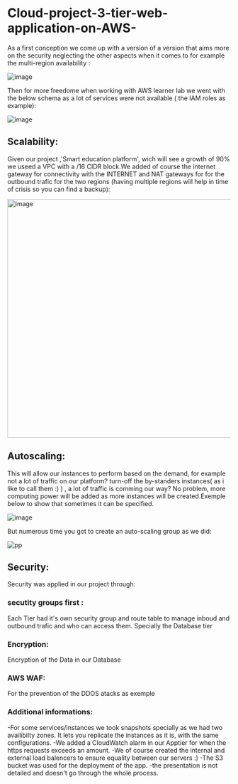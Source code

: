# Cloud-project-3-tier-web-application-on-AWS-

As a first conception we come up with a version of a version that aims more on the security neglecting the other aspects when it comes to for example the multi-region availability :


![image](https://github.com/GuiguiSalma/Cloud-project-3-tier-web-application-on-AWS-/assets/132245605/ba0a25aa-8e09-4940-96bc-43696d798c2d)

Then for more freedome when working with AWS learner lab we went with the below schema as a lot of services were not available ( the IAM roles as example):


![image](https://github.com/GuiguiSalma/Cloud-project-3-tier-web-application-on-AWS-/assets/132245605/7cac019a-6d33-4cba-8eea-d91957072d31)

## Scalability:
Given our project ,'Smart education platform', wich will see a growth of 90%  we useed a VPC with a  /16 CIDR block.We added of course the internet gateway for connectivity with the INTERNET and NAT gateways for for the outbound trafic for the two regions (having multiple regions will help in time of crisis so you can find a backup):

<img width="537" alt="image" src="https://github.com/GuiguiSalma/Cloud-project-3-tier-web-application-on-AWS-/assets/132245605/b3d94d79-bdcb-46d7-8ad6-df0b6d64cfd7">

## Autoscaling:
This will allow our instances to perform based on the demand, for example not a lot of traffic on our platform? turn-off the by-standers instances( as i like to call them :) ) , a lot of traffic is comming our way? No problem, more computing power will be added as more instances will be created.Exemple below to show that sometimes it can be specified.

![image](https://github.com/GuiguiSalma/Cloud-project-3-tier-web-application-on-AWS-/assets/132245605/7ff41d70-438c-4c0d-b110-80367d092342)

But numerous time you got to create an auto-scaling group as we did:

![pp](https://github.com/GuiguiSalma/Cloud-project-3-tier-web-application-on-AWS-/assets/132245605/a0eb2ee0-56fb-4b6e-b2fd-425d98b514b3)

## Security:
Security was applied in our project  through:
### secutity groups first :
  Each Tier had it's own security group and route table to manage inboud and outbound trafic and who can access them. Specially the Database tier
### Encryption:
  Encryption of the Data in our Database
### AWS WAF:
  For the prevention of the DDOS atacks as exemple

### Additional informations:
-For some services/instances we took snapshots specially as we had two availibilty zones. It lets you replicate the instances as it is, with the same configurations.
-We added a CloudWatch alarm in our Apptier for when the https requests exceeds an amount.
-We of course created the internal and external load balencers to ensure equality between our servers :)
-The S3 bucket was used for the deployment of the app.
-the presentation is not detailed and doesn't go through the whole process.

